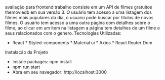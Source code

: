 avaliação para frontend trabalho consiste em um API de filmes gratuitos themoviedb em sua versão 3. O usuário tem acesso a uma listagem dos filmes mais populares do dia, o usuario pode buscar por titulos de novos filmes. O usuário tem acesso a uma outra página com detalhes sobre o filme, ao clicar em um item na listagem a página tem detalhes de um filme e seus relacionados com o genero.
Tecnologias Utilizadas: 
* React * Styled-components * Material ui * Axios * React Router Dom

Instalação da Projeto
* Instale packages: npm install
* npm run start
* Abra em seu navegador: http://localhost:3000